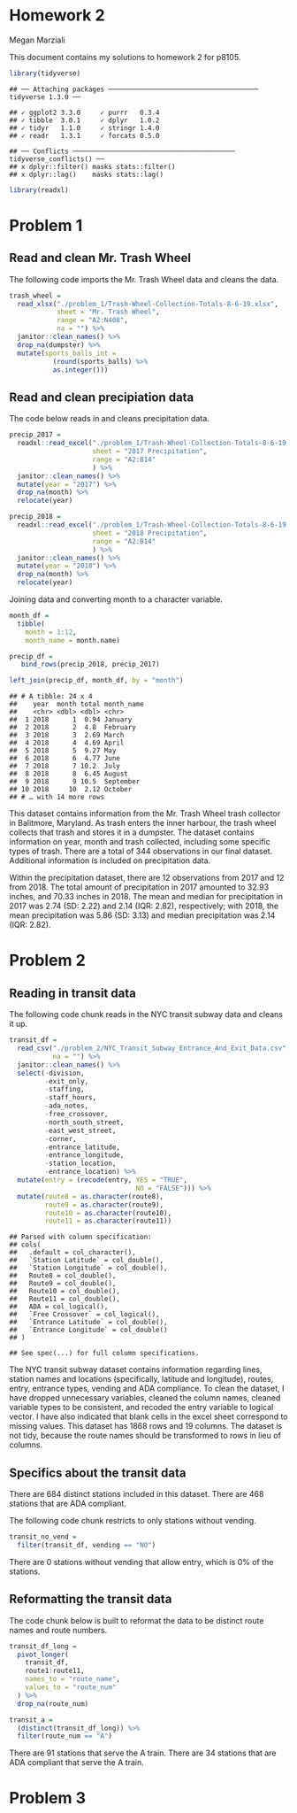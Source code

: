 Homework 2
================
Megan Marziali

This document contains my solutions to homework 2 for p8105.

``` r
library(tidyverse)
```

    ## ── Attaching packages ────────────────────────────────────── tidyverse 1.3.0 ──

    ## ✓ ggplot2 3.3.0     ✓ purrr   0.3.4
    ## ✓ tibble  3.0.1     ✓ dplyr   1.0.2
    ## ✓ tidyr   1.1.0     ✓ stringr 1.4.0
    ## ✓ readr   1.3.1     ✓ forcats 0.5.0

    ## ── Conflicts ───────────────────────────────────────── tidyverse_conflicts() ──
    ## x dplyr::filter() masks stats::filter()
    ## x dplyr::lag()    masks stats::lag()

``` r
library(readxl)
```

# Problem 1

## Read and clean Mr. Trash Wheel

The following code imports the Mr. Trash Wheel data and cleans the data.

``` r
trash_wheel = 
  read_xlsx("./problem_1/Trash-Wheel-Collection-Totals-8-6-19.xlsx",
            sheet = "Mr. Trash Wheel",
            range = "A2:N408",
            na = "") %>% 
  janitor::clean_names() %>% 
  drop_na(dumpster) %>% 
  mutate(sports_balls_int = 
           (round(sports_balls) %>% 
           as.integer()))
```

## Read and clean precipiation data

The code below reads in and cleans precipitation data.

``` r
precip_2017 = 
  readxl::read_excel("./problem_1/Trash-Wheel-Collection-Totals-8-6-19.xlsx",
                     sheet = "2017 Precipitation",
                     range = "A2:B14"
                     ) %>% 
  janitor::clean_names() %>% 
  mutate(year = "2017") %>% 
  drop_na(month) %>% 
  relocate(year)

precip_2018 = 
  readxl::read_excel("./problem_1/Trash-Wheel-Collection-Totals-8-6-19.xlsx",
                     sheet = "2018 Precipitation",
                     range = "A2:B14"
                     ) %>% 
  janitor::clean_names() %>% 
  mutate(year = "2018") %>% 
  drop_na(month) %>% 
  relocate(year)
```

Joining data and converting month to a character variable.

``` r
month_df = 
  tibble(
    month = 1:12,
    month_name = month.name)

precip_df = 
   bind_rows(precip_2018, precip_2017)

left_join(precip_df, month_df, by = "month")
```

    ## # A tibble: 24 x 4
    ##    year  month total month_name
    ##    <chr> <dbl> <dbl> <chr>     
    ##  1 2018      1  0.94 January   
    ##  2 2018      2  4.8  February  
    ##  3 2018      3  2.69 March     
    ##  4 2018      4  4.69 April     
    ##  5 2018      5  9.27 May       
    ##  6 2018      6  4.77 June      
    ##  7 2018      7 10.2  July      
    ##  8 2018      8  6.45 August    
    ##  9 2018      9 10.5  September 
    ## 10 2018     10  2.12 October   
    ## # … with 14 more rows

This dataset contains information from the Mr. Trash Wheel trash
collector in Balitmore, Maryland. As trash enters the inner harbour, the
trash wheel collects that trash and stores it in a dumpster. The dataset
contains information on year, month and trash collected, including some
specific types of trash. There are a total of 344 observations in our
final dataset. Additional information is included on precipitation data.

Within the precipitation dataset, there are 12 observations from 2017
and 12 from 2018. The total amount of precipitation in 2017 amounted to
32.93 inches, and 70.33 inches in 2018. The mean and median for
precipitation in 2017 was 2.74 (SD: 2.22) and 2.14 (IQR: 2.82),
respectively; with 2018, the mean precipitation was 5.86 (SD: 3.13) and
median precipitation was 2.14 (IQR: 2.82).

# Problem 2

## Reading in transit data

The following code chunk reads in the NYC transit subway data and cleans
it up.

``` r
transit_df = 
  read_csv("./problem_2/NYC_Transit_Subway_Entrance_And_Exit_Data.csv",
           na = "") %>% 
  janitor::clean_names() %>% 
  select(-division,
         -exit_only,
         -staffing,
         -staff_hours,
         -ada_notes,
         -free_crossover,
         -north_south_street,
         -east_west_street,
         -corner,
         -entrance_latitude,
         -entrance_longitude,
         -station_location,
         -entrance_location) %>% 
  mutate(entry = (recode(entry, YES = "TRUE",
                                NO = "FALSE"))) %>% 
  mutate(route8 = as.character(route8),
         route9 = as.character(route9),
         route10 = as.character(route10),
         route11 = as.character(route11))
```

    ## Parsed with column specification:
    ## cols(
    ##   .default = col_character(),
    ##   `Station Latitude` = col_double(),
    ##   `Station Longitude` = col_double(),
    ##   Route8 = col_double(),
    ##   Route9 = col_double(),
    ##   Route10 = col_double(),
    ##   Route11 = col_double(),
    ##   ADA = col_logical(),
    ##   `Free Crossover` = col_logical(),
    ##   `Entrance Latitude` = col_double(),
    ##   `Entrance Longitude` = col_double()
    ## )

    ## See spec(...) for full column specifications.

The NYC transit subway dataset contains information regarding lines,
station names and locations (specifically, latitude and longitude),
routes, entry, entrance types, vending and ADA compliance. To clean the
dataset, I have dropped unnecessary variables, cleaned the column names,
cleaned variable types to be consistent, and recoded the entry variable
to logical vector. I have also indicated that blank cells in the excel
sheet correspond to missing values. This dataset has 1868 rows and 19
columns. The dataset is not tidy, because the route names should be
transformed to rows in lieu of columns.

## Specifics about the transit data

There are 684 distinct stations included in this dataset. There are 468
stations that are ADA compliant.

The following code chunk restricts to only stations without vending.

``` r
transit_no_vend = 
  filter(transit_df, vending == "NO")
```

There are 0 stations without vending that allow entry, which is 0% of
the stations.

## Reformatting the transit data

The code chunk below is built to reformat the data to be distinct route
names and route numbers.

``` r
transit_df_long = 
  pivot_longer(
    transit_df,
    route1:route11,
    names_to = "route_name",
    values_to = "route_num"
  ) %>% 
  drop_na(route_num)

transit_a = 
  (distinct(transit_df_long)) %>% 
  filter(route_num == "A")
```

There are 91 stations that serve the A train. There are 34 stations that
are ADA compliant that serve the A train.

# Problem 3
